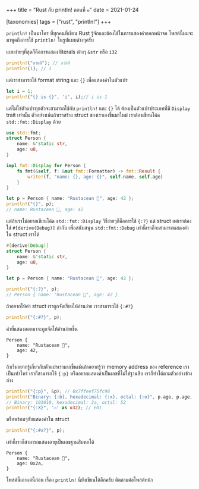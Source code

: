 +++
title = "Rust กับ println! ตอนที่ ๑"
date = 2021-01-24

[taxonomies]
tags = ["rust", "println!"]
+++

`println!` เป็นมาโคร ที่ทุกคนที่เขียน Rust รู้จักและต้องใช้ในการแสดงค่าออกหน้าจอ โพสต์นี้ผมจะมาพูดถึงการใช้ `println!` ในรูปแบบต่างๆครับ

<!-- more -->

แบบง่ายๆที่สุดก็คือการแสดง literals ต่างๆ `&str` หรือ `i32`

```rs
println!("สวัสดี"); // สวัสดี
println!(1); // 1
```

แต่เราสามารถใช้ format string และ `{}` เพื่อแสดงค่าในตัวแปร
```rs
let i = 1;
println!("{} is {}", 'i', i);// i is 1
```

แต่ไม่ใช่ตัวแปรทุกตัวจะสามารถใช้กับ `println!` และ `{}` ได้ ต้องเป็นตัวแปรประเภทที่มี `Display` trait เท่านั้น ตัวอย่างเช่นถ้าเราสร้าง struct ของเราเองขึ้นมาใหม่ เราต้องเขียนโค้ด `std::fmt::Display` ด้วย

```rs
use std::fmt;
struct Person {
    name: &'static str,
    age: u8,
}

impl fmt::Display for Person {
    fn fmt(&self, f: &mut fmt::Formatter) -> fmt::Result {
        write!(f, "name: {}, age: {}", self.name, self.age)
    }
}

let p = Person { name: "Rustacean 🦀", age: 42 };
println!("{}", p);
// name: Rustacean 🦀, age: 42
```

แต่ถ้าเราไม่อยากเขียนโค้ด `std::fmt::Display` วิธีง่ายๆก็คือการใช้ `{:?}` แต่ struct แต่เราต้องใส่ `#[derive(Debug)]` กำกับ เพื่อสนับสนุน `std::fmt::Debug` เท่านี้เราก็จะสามารถแสดงค่าใน struct เราได้

```rs
#[derive(Debug)]
struct Person {
    name: &'static str,
    age: u8,
}

let p = Person { name: "Rustacean 🦀", age: 42 };

println!("{:?}", p);
// Person { name: "Rustacean 🦀", age: 42 }
```

ถ้าอยากให้ค่า struct เราถูกจัดเรียงให้อ่านง่าย เราสามารถใช้ `{:#?}`

```rs
println!("{:#?}", p);
```
ค่าที่แสดงออกมาจะถูกจัดให้อ่านง่ายขึ้น
```
Person {
    name: "Rustacean 🦀",
    age: 42,
}
```

ถ้าเริ่มอยากรู้เกี่ยวกับตัวแปรเรามากขึ้นเช่นถ้าอยากรู้ว่า memory address ของ reference เราเป็นเท่าไหร่ เราก็สามารถใช้ `{:p}` หรืออยากแสดงค่าเป็นเลขที่ไม่ใช่ฐานสิบ เราก็ทำได้ตามตัวอย่างข้างล่าง
```rs
println!("{:p}", &p); // 0x7ffeef75fc98
println!("Binary: {:b}, hexadecimal: {:x}, octal: {:o}", p.age, p.age, p.age);
// Binary: 101010, hexadecimal: 2a, octal: 52
println!("{:X}", 'ก' as u32); // E01
```
หรือพร้อมๆกับแสดงค่าใน struct
```rs
println!("{:#x?}", p);
```
เท่านี้เราก็สามารถแสดงอายุเป็นเลขฐานสิบหกได้
```
Person {
    name: "Rustacean 🦀",
    age: 0x2a,
}
```

โพสต์นี้เอาแค่นี้ก่อน เรื่อง `println!` นี่ยังเขียนได้อีกครับ ติดตามต่อโพสต์หน้า